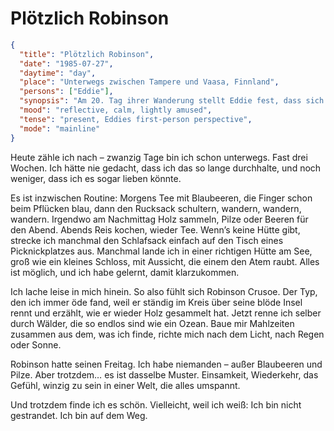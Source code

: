 # Plötzlich Robinson

```json
{
  "title": "Plötzlich Robinson",
  "date": "1985-07-27",
  "daytime": "day",
  "place": "Unterwegs zwischen Tampere und Vaasa, Finnland",
  "persons": ["Eddie"],
  "synopsis": "Am 20. Tag ihrer Wanderung stellt Eddie fest, dass sich Routine eingeschlichen hat. Sie sammelt Beeren, Pilze und Holz, kocht Tee und Reis, und muss an Robinson Crusoe denken. Obwohl sie das Buch immer öde fand, entdeckt sie nun Parallelen zwischen ihrer eigenen Einsamkeit und Crusoes Tagen, lacht über den Vergleich und findet dennoch Freude an ihrer Reise.",
  "mood": "reflective, calm, lightly amused",
  "tense": "present, Eddies first-person perspective",
  "mode": "mainline"
}
```

Heute zähle ich nach – zwanzig Tage bin ich schon unterwegs. Fast drei Wochen. Ich hätte nie gedacht, dass ich das so lange durchhalte, und noch weniger, dass ich es sogar lieben könnte.  

Es ist inzwischen Routine: Morgens Tee mit Blaubeeren, die Finger schon beim Pflücken blau, dann den Rucksack schultern, wandern, wandern, wandern. Irgendwo am Nachmittag Holz sammeln, Pilze oder Beeren für den Abend. Abends Reis kochen, wieder Tee. Wenn’s keine Hütte gibt, strecke ich manchmal den Schlafsack einfach auf den Tisch eines Picknickplatzes aus. Manchmal lande ich in einer richtigen Hütte am See, groß wie ein kleines Schloss, mit Aussicht, die einem den Atem raubt. Alles ist möglich, und ich habe gelernt, damit klarzukommen.  

Ich lache leise in mich hinein. So also fühlt sich Robinson Crusoe. Der Typ, den ich immer öde fand, weil er ständig im Kreis über seine blöde Insel rennt und erzählt, wie er wieder Holz gesammelt hat. Jetzt renne ich selber durch Wälder, die so endlos sind wie ein Ozean. Baue mir Mahlzeiten zusammen aus dem, was ich finde, richte mich nach dem Licht, nach Regen oder Sonne.  

Robinson hatte seinen Freitag. Ich habe niemanden – außer Blaubeeren und Pilze. Aber trotzdem… es ist dasselbe Muster. Einsamkeit, Wiederkehr, das Gefühl, winzig zu sein in einer Welt, die alles umspannt.  

Und trotzdem finde ich es schön. Vielleicht, weil ich weiß: Ich bin nicht gestrandet. Ich bin auf dem Weg.  
